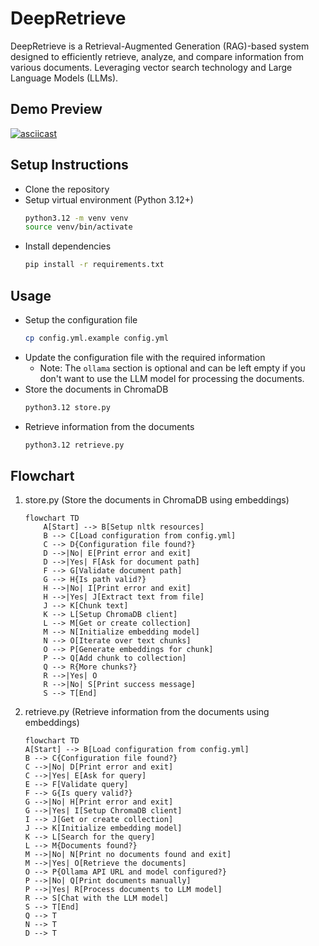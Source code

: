 # DeepRetrieve

DeepRetrieve is a Retrieval-Augmented Generation (RAG)-based system designed to efficiently retrieve, analyze, and compare information from various documents. Leveraging vector search technology and Large Language Models (LLMs).

## Demo Preview
[![asciicast](https://asciinema.org/a/704910.svg)](https://asciinema.org/a/704910)


## Setup Instructions

- Clone the repository
- Setup virtual environment (Python 3.12+)
    ```bash
    python3.12 -m venv venv
    source venv/bin/activate
    ```
- Install dependencies
    ```bash
    pip install -r requirements.txt
    ```

## Usage

- Setup the configuration file
    ```bash
    cp config.yml.example config.yml
    ```
- Update the configuration file with the required information
    - Note: The `ollama` section is optional and can be left empty if you don't want to use the LLM model for processing the documents.
- Store the documents in ChromaDB
    ```bash
    python3.12 store.py
    ```
- Retrieve information from the documents
    ```bash
    python3.12 retrieve.py
    ```

## Flowchart

1. store.py (Store the documents in ChromaDB using embeddings)
    ```mermaid
    flowchart TD
        A[Start] --> B[Setup nltk resources]
        B --> C[Load configuration from config.yml]
        C --> D{Configuration file found?}
        D -->|No| E[Print error and exit]
        D -->|Yes| F[Ask for document path]
        F --> G[Validate document path]
        G --> H{Is path valid?}
        H -->|No| I[Print error and exit]
        H -->|Yes| J[Extract text from file]
        J --> K[Chunk text]
        K --> L[Setup ChromaDB client]
        L --> M[Get or create collection]
        M --> N[Initialize embedding model]
        N --> O[Iterate over text chunks]
        O --> P[Generate embeddings for chunk]
        P --> Q[Add chunk to collection]
        Q --> R{More chunks?}
        R -->|Yes| O
        R -->|No| S[Print success message]
        S --> T[End]
    ```
2. retrieve.py (Retrieve information from the documents using embeddings)
    ```mermaid
    flowchart TD
    A[Start] --> B[Load configuration from config.yml]
    B --> C{Configuration file found?}
    C -->|No| D[Print error and exit]
    C -->|Yes| E[Ask for query]
    E --> F[Validate query]
    F --> G{Is query valid?}
    G -->|No| H[Print error and exit]
    G -->|Yes| I[Setup ChromaDB client]
    I --> J[Get or create collection]
    J --> K[Initialize embedding model]
    K --> L[Search for the query]
    L --> M{Documents found?}
    M -->|No| N[Print no documents found and exit]
    M -->|Yes| O[Retrieve the documents]
    O --> P{Ollama API URL and model configured?}
    P -->|No| Q[Print documents manually]
    P -->|Yes| R[Process documents to LLM model]
    R --> S[Chat with the LLM model]
    S --> T[End]
    Q --> T
    N --> T
    D --> T
    ```